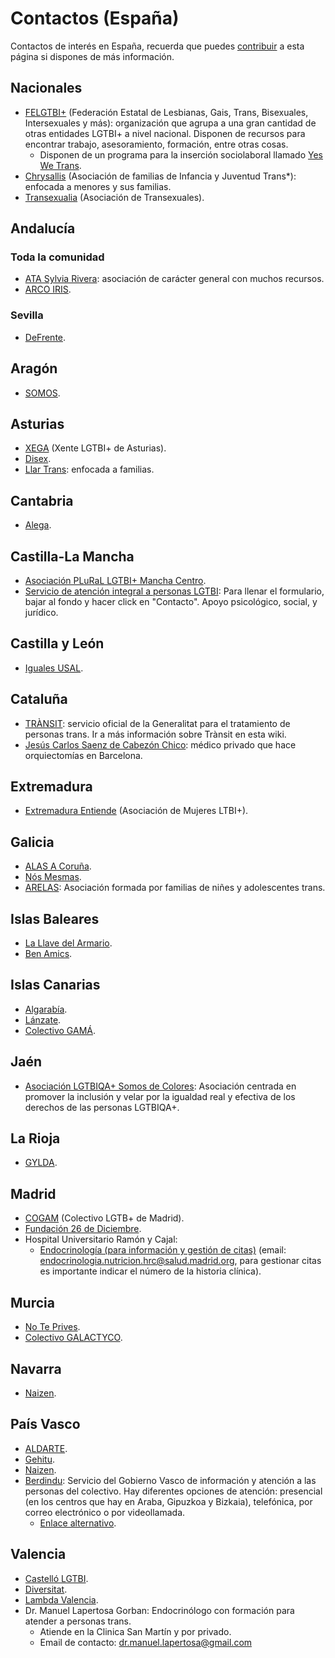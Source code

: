 # Contactos (España)

Contactos de interés en España, recuerda que puedes [contribuir](contribuir.md) a esta página si dispones de más información.

## Nacionales

* [FELGTBI+](https://felgtbi.org/) (Federación Estatal de Lesbianas, Gais, Trans, Bisexuales, Intersexuales y más): organización que agrupa a una gran cantidad de otras entidades LGTBI+ a nivel nacional. Disponen de recursos para encontrar trabajo, asesoramiento, formación, entre otras cosas.
    * Disponen de un programa para la inserción sociolaboral llamado [Yes We Trans](https://felgtbi.org/yeswetrans/).
* [Chrysallis](https://chrysallis.org/) (Asociación de familias de Infancia y Juventud Trans*): enfocada a menores y sus familias.
* [Transexualia](http://transexualia.org/) (Asociación de Transexuales).

## Andalucía

### Toda la comunidad

* [ATA Sylvia Rivera](https://www.atandalucia.es/): asociación de carácter general con muchos recursos.
* [ARCO IRIS](https://www.federacionarcoiris.com/).

### Sevilla

* [DeFrente](https://defrente.org/).

## Aragón

* [SOMOS](https://somoslgtb.com/).

## Asturias

* [XEGA](https://www.xega.org/) (Xente LGTBI+ de Asturias).
* [Disex](https://www.instagram.com/disexasturies/).
* [Llar Trans](https://www.llartrans.org/): enfocada a familias.

## Cantabria

* [Alega](http://alega.org/).

## Castilla-La Mancha

* [Asociación PLuRaL LGTBI+ Mancha Centro](https://plurallgtbi.org/).
* [Servicio de atención integral a personas LGTBI](https://lgtbi.castillalamancha.es/servicio-de-atencion-personas-lgtbi): Para llenar el formulario, bajar al fondo y hacer click en "Contacto". Apoyo psicológico, social, y jurídico.

## Castilla y León

* [Iguales USAL](https://igualeslgtbplus.com/).

## Cataluña

* [TRÀNSIT](https://www.facebook.com/serveiTransit/): servicio oficial de la Generalitat para el tratamiento de personas trans. Ir a más información sobre Trànsit en esta wiki.
* [Jesús Carlos Saenz de Cabezón Chico](https://www.paginasamarillas.es/f/barcelona/jesus-carlos-saenz-de-cabezon-chico_008164162_000000001.html): médico privado que hace orquiectomías en Barcelona.

## Extremadura

* [Extremadura Entiende](http://www.extremaduraentiende.org/) (Asociación de Mujeres LTBI+).

## Galicia

* [ALAS A Coruña](https://alasacoruna.org/).
* [Nós Mesmas](https://www.facebook.com/asociacionnosmesmas).
* [ARELAS](https://asociacionarelas.org/): Asociación formada por familias de niñes y adolescentes trans.

## Islas Baleares

* [La Llave del Armario](http://lallavedelarmario.org/).
* [Ben Amics](https://benamics.com/).

## Islas Canarias

* [Algarabía](https://es-es.facebook.com/algarabiatfe/).
* [Lánzate](https://www.asociacionlanzate.org/).
* [Colectivo GAMÁ](https://www.colectivogama.com/).

## Jaén

* [Asociación LGTBIQA+ Somos de Colores](https://somosdecoloresradio.com/asociacion/): Asociación centrada en promover la inclusión y velar por la igualdad real y efectiva de los derechos de las personas LGTBIQA+.

## La Rioja

* [GYLDA](http://www.gylda.lgbt/).

## Madrid

* [COGAM](https://cogam.es/) (Colectivo LGTB+ de Madrid).
* [Fundación 26 de Diciembre](https://fundacion26d.org/).
* Hospital Universitario Ramón y Cajal:
    * [Endocrinología (para información y gestión de citas)](https://www.comunidad.madrid/hospital/ramonycajal/ciudadanos-oferta-asistencial/servicios-medicos/endocrinologia-nutricion#contact) (email: [endocrinologia.nutricion.hrc@salud.madrid.org](mailto:endocrinologia.nutricion.hrc@salud.madrid.org), para gestionar citas es importante indicar el número de la historia clínica).

## Murcia

* [No Te Prives](http://www.noteprives.es/).
* [Colectivo GALACTYCO](https://www.colectivogalactyco.org/).

## Navarra

* [Naizen](https://naizen.eus/quienes-somos/la-asociacion/).

## País Vasco

* [ALDARTE](https://www.aldarte.org/es/).
* [Gehitu](https://www.gehitu.org/).
* [Naizen](https://naizen.eus/quienes-somos/la-asociacion/).
* [Berdindu](https://www.euskadi.eus/gobierno-vasco/berdindu/): Servicio del Gobierno Vasco de información y atención a las personas del colectivo. Hay diferentes opciones de atención: presencial (en los centros que hay en Araba, Gipuzkoa y Bizkaia), telefónica, por correo electrónico o por videollamada.
    * [Enlace alternativo](https://www.gehitu.org/berdindu-infasis-gehitu/).

## Valencia

* [Castelló LGTBI](https://castellolgtbi.es/).
* [Diversitat](https://www.diversitat.es/).
* [Lambda Valencia](https://lambdavalencia.org/).
* Dr. Manuel Lapertosa Gorban: Endocrinólogo con formación para atender a personas trans.
  * Atiende en la Clinica San Martín y por privado.
  * Email de contacto: dr.manuel.lapertosa@gmail.com
